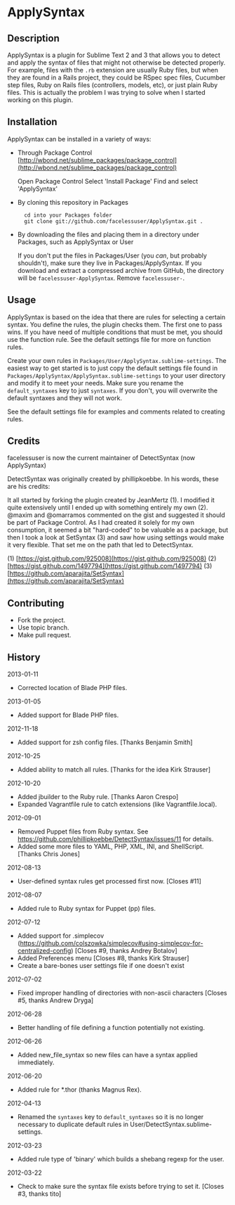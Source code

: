 ApplySyntax
============

Description
-----------

ApplySyntax is a plugin for Sublime Text 2 and 3 that allows you to detect and apply the syntax of files that might not otherwise be detected properly. For example, files with the `.rb` extension are usually Ruby files, but when they are found in a Rails project, they could be RSpec spec files, Cucumber step files, Ruby on Rails files (controllers, models, etc), or just plain Ruby files. This is actually the problem I was trying to solve when I started working on this plugin.

Installation
------------

ApplySyntax can be installed in a variety of ways:

* Through Package Control [http://wbond.net/sublime_packages/package_control](http://wbond.net/sublime_packages/package_control)

	Open Package Control
	Select 'Install Package'
	Find and select 'ApplySyntax'

* By cloning this repository in Packages

		cd into your Packages folder
		git clone git://github.com/facelessuser/ApplySyntax.git .

* By downloading the files and placing them in a directory under Packages, such as ApplySyntax or User

	If you don't put the files in Packages/User (you *can*, but probably shouldn't), make sure they live in Packages/ApplySyntax. If you download and extract a compressed archive from GitHub, the directory will be `facelessuser-ApplySyntax`. Remove `facelessuser-`.

Usage
-----

ApplySyntax is based on the idea that there are rules for selecting a certain syntax. You define the rules, the plugin checks them. The first one to pass wins. If you have need of multiple conditions that must be met, you should use the function rule. See the default settings file for more on function rules.

Create your own rules in `Packages/User/ApplySyntax.sublime-settings`. The easiest way to get started is to just copy the default settings file found in `Packages/ApplySyntax/ApplySyntax.sublime-settings` to your user directory and modify it to meet your needs. Make sure you rename the `default_syntaxes` key to just `syntaxes`. If you don't, you will overwrite the default syntaxes and they will not work.

See the default settings file for examples and comments related to creating rules.

Credits
-------

facelessuser is now the current maintainer of DetectSyntax (now ApplySyntax)

DetectSyntax was originally created by phillipkoebbe.  In his words, these are his credits:

It all started by forking the plugin created by JeanMertz (1). I modified it quite extensively until I ended up with something entirely my own (2). @maxim and @omarramos commented on the gist and suggested it should be part of Package Control. As I had created it solely for my own consumption, it seemed a bit "hard-coded" to be valuable as a package, but then I took a look at SetSyntax (3) and saw how using settings would make it very flexible. That set me on the path that led to DetectSyntax.

(1) [https://gist.github.com/925008](https://gist.github.com/925008)
(2) [https://gist.github.com/1497794](https://gist.github.com/1497794)
(3) [https://github.com/aparajita/SetSyntax](https://github.com/aparajita/SetSyntax)

Contributing
------------

* Fork the project.
* Use topic branch.
* Make pull request.

History
-------

2013-01-11

* Corrected location of Blade PHP files.

2013-01-05

* Added support for Blade PHP files.

2012-11-18

* Added support for zsh config files. [Thanks Benjamin Smith]

2012-10-25

* Added ability to match all rules. [Thanks for the idea Kirk Strauser]

2012-10-20

* Added jbuilder to the Ruby rule. [Thanks Aaron Crespo]
* Expanded Vagrantfile rule to catch extensions (like Vagrantfile.local).

2012-09-01

* Removed Puppet files from Ruby syntax. See https://github.com/phillipkoebbe/DetectSyntax/issues/11 for details.
* Added some more files to YAML, PHP, XML, INI, and ShellScript. [Thanks Chris Jones]

2012-08-13

* User-defined syntax rules get processed first now. [Closes #11]

2012-08-07

* Added rule to Ruby syntax for Puppet (pp) files.

2012-07-12

* Added support for .simplecov (https://github.com/colszowka/simplecov#using-simplecov-for-centralized-config) [Closes #9, thanks Andrey Botalov]
* Added Preferences menu [Closes #8, thanks Kirk Strauser]
* Create a bare-bones user settings file if one doesn't exist

2012-07-02

* Fixed improper handling of directories with non-ascii characters [Closes #5, thanks Andrew Dryga]

2012-06-28

* Better handling of file defining a function potentially not existing.

2012-06-26

* Added new_file_syntax so new files can have a syntax applied immediately.

2012-06-20

* Added rule for *.thor (thanks Magnus Rex).

2012-04-13

* Renamed the `syntaxes` key to `default_syntaxes` so it is no longer necessary to duplicate default rules in User/DetectSyntax.sublime-settings.

2012-03-23

* Added rule type of 'binary' which builds a shebang regexp for the user.

2012-03-22

* Check to make sure the syntax file exists before trying to set it. [Closes #3, thanks tito]
